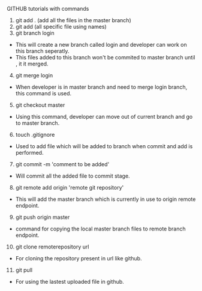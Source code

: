 GITHUB tutorials with commands

1. git add . (add all the files in the master branch)
2. git add <filename> (all specific file using names)
3. git branch login 
- This will create a new branch called login and developer can work on this branch seperatly.
- This files added to this branch won't be commited to master branch until , it it merged.
4. git merge login
- When developer is in master branch and need to merge login branch, this command is used.
5. git checkout master 
- Using this command, developer can move out of current branch and go to master branch.
6. touch .gitignore 
- Used to add file which will be added to branch when commit and add is performed.
7. git commit -m 'comment to be added'
- Will commit all the added file to commit stage.
8. git remote add origin 'remote git repository'
- This  will add the master branch which is currently in use to origin remote endpoint.
9. git push origin master
- command for copying the local master branch files to remote branch endpoint.
10. git clone remoterepository url
- For cloning the repository present in url like github.
11. git pull 
- For using the lastest uploaded file in github.